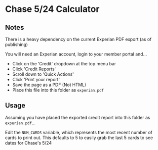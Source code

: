 # Chase 5/24 Calculator

## Notes

There is a heavy dependency on the current Experian PDF export (as of publishing)

You will need an Experian account, login to your member portal and...

- Click on the 'Credit' dropdown at the top menu bar
- Click 'Credit Reports'
- Scroll down to 'Quick Actions'
- Click 'Print your report'
- Save the page as a PDF (Not HTML)
- Place this file into this folder as `experian.pdf`

## Usage

Assuming you have placed the exported credit report into this folder as `experian.pdf`...

Edit the `NUM_CARDS` variable, which represents the most recent number of cards to print out. This defaults to 5 to easily grab the last 5 cards to see dates for Chase's 5/24
